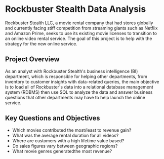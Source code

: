 # Rockbuster Stealth Data Analysis
Rockbuster Stealth LLC, a movie rental company that had stores globally and currently facing stiff competition from streaming giants such as Netflix and Amazon Prime, seeks to use its existing movie licenses to transition to an online video rental service. The goal of this project is to help with the strategy for the new online service.

## Project Overview
As an analyst with Rockbuster Stealth's business intelligence (BI) department, which is responsible for helping other departments, from inventory to customer insights with data-related queries, the main objective is to load all of Rockbuster's data into a relational database management system (RDBMS) then use SQL to analyze the data and answer business questions that other departments may have to help launch the online service.

## Key Questions and Objectives
+ Which movies contributed the most/least to revenue gain?
+ What was the average rental duration for all videos?
+ Where are customers with a high lifetime value based?
+ Do sales figures vary between geographic regions?
+ What movie genres generatedthe most revenue?

